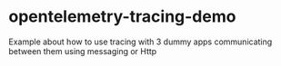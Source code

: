 # opentelemetry-tracing-demo
Example about how to use tracing with 3 dummy apps communicating between them using messaging or Http 
